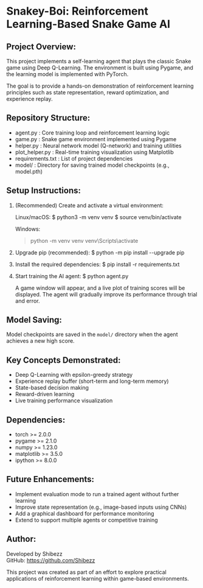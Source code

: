 Snakey-Boi: Reinforcement Learning-Based Snake Game AI
=======================================================

Project Overview:
-----------------
This project implements a self-learning agent that plays the classic Snake game using Deep Q-Learning. 
The environment is built using Pygame, and the learning model is implemented with PyTorch.

The goal is to provide a hands-on demonstration of reinforcement learning principles such as state representation, 
reward optimization, and experience replay.

Repository Structure:
---------------------
- agent.py         : Core training loop and reinforcement learning logic
- game.py          : Snake game environment implemented using Pygame
- helper.py        : Neural network model (Q-network) and training utilities
- plot_helper.py   : Real-time training visualization using Matplotlib
- requirements.txt : List of project dependencies
- model/           : Directory for saving trained model checkpoints (e.g., model.pth)

Setup Instructions:
-------------------
1. (Recommended) Create and activate a virtual environment:

   Linux/macOS:
   $ python3 -m venv venv
   $ source venv/bin/activate

   Windows:
   > python -m venv venv
   > venv\Scripts\activate

2. Upgrade pip (recommended):
   $ python -m pip install --upgrade pip

3. Install the required dependencies:
   $ pip install -r requirements.txt

4. Start training the AI agent:
   $ python agent.py

   A game window will appear, and a live plot of training scores will be displayed.
   The agent will gradually improve its performance through trial and error.

Model Saving:
-------------
Model checkpoints are saved in the `model/` directory when the agent achieves a new high score.

Key Concepts Demonstrated:
--------------------------
- Deep Q-Learning with epsilon-greedy strategy
- Experience replay buffer (short-term and long-term memory)
- State-based decision making
- Reward-driven learning
- Live training performance visualization

Dependencies:
-------------
- torch >= 2.0.0
- pygame >= 2.1.0
- numpy >= 1.23.0
- matplotlib >= 3.5.0
- ipython >= 8.0.0

Future Enhancements:
--------------------
- Implement evaluation mode to run a trained agent without further learning
- Improve state representation (e.g., image-based inputs using CNNs)
- Add a graphical dashboard for performance monitoring
- Extend to support multiple agents or competitive training

Author:
-------
Developed by Shibezz  
GitHub: https://github.com/Shibezz

This project was created as part of an effort to explore practical applications of reinforcement learning 
within game-based environments.

